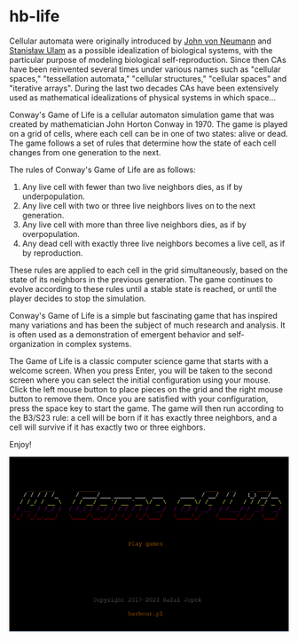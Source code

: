 # hb-life

Cellular automata were originally introduced by [John von Neumann](https://en.wikipedia.org/wiki/John_von_Neumann) and
[Stanisław Ulam](https://en.wikipedia.org/wiki/Stanislaw_Ulam) as a possible idealization of biological systems, with the
particular purpose of modeling biological self-reproduction. Since then CAs have been reinvented several times under various
names such as "cellular spaces," "tessellation automata," "cellular structures," "cellular spaces" and "iterative arrays".
During the last two decades CAs have been extensively used as mathematical idealizations of physical systems in which space...

Conway's Game of Life is a cellular automaton simulation game that was created by mathematician John Horton Conway in 1970.
The game is played on a grid of cells, where each cell can be in one of two states: alive or dead.
The game follows a set of rules that determine how the state of each cell changes from one generation to the next.

The rules of Conway's Game of Life are as follows:

1. Any live cell with fewer than two live neighbors dies, as if by underpopulation.
2. Any live cell with two or three live neighbors lives on to the next generation.
3. Any live cell with more than three live neighbors dies, as if by overpopulation.
4. Any dead cell with exactly three live neighbors becomes a live cell, as if by reproduction.

These rules are applied to each cell in the grid simultaneously, based on the state of its neighbors in the previous generation.
The game continues to evolve according to these rules until a stable state is reached, or until the player decides to stop the simulation.

Conway's Game of Life is a simple but fascinating game that has inspired many variations and has been the subject of much research and analysis.
It is often used as a demonstration of emergent behavior and self-organization in complex systems.

The Game of Life is a classic computer science game that starts with a welcome screen.
When you press Enter, you will be taken to the second screen where you can select the initial configuration using your mouse.
Click the left mouse button to place pieces on the grid and the right mouse button to remove them.
Once you are satisfied with your configuration, press the space key to start the game.
The game will then run according to the B3/S23 rule: a cell will be born if it has exactly three neighbors, and a cell will survive if it has exactly two or three eighbors.

Enjoy!

![Game of Life](life.png )
